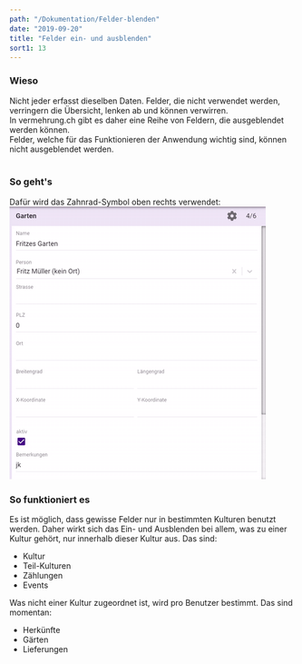 ```yaml
---
path: "/Dokumentation/Felder-blenden"
date: "2019-09-20"
title: "Felder ein- und ausblenden"
sort1: 13
---
```


### Wieso
Nicht jeder erfasst dieselben Daten. Felder, die nicht verwendet werden, verringern die Übersicht, lenken ab und können verwirren.<br/>
In vermehrung.ch gibt es daher eine Reihe von Feldern, die ausgeblendet werden können.<br/>
Felder, welche für das Funktionieren der Anwendung wichtig sind, können nicht ausgeblendet werden.
<br/><br/>

### So geht's
Dafür wird das Zahnrad-Symbol oben rechts verwendet:<br/>
![Felder wählen](felderBlenden1.gif)<br/>

### So funktioniert es
Es ist möglich, dass gewisse Felder nur in bestimmten Kulturen benutzt werden. Daher wirkt sich das Ein- und Ausblenden bei allem, was zu einer Kultur gehört, nur innerhalb dieser Kultur aus. Das sind:

- Kultur
- Teil-Kulturen
- Zählungen
- Events

Was nicht einer Kultur zugeordnet ist, wird pro Benutzer bestimmt. Das sind momentan:

- Herkünfte
- Gärten
- Lieferungen
